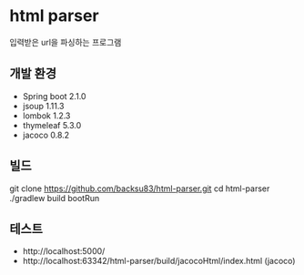 # html parser
입력받은 url을 파싱하는 프로그램 

## 개발 환경
* Spring boot 2.1.0
* jsoup 1.11.3
* lombok 1.2.3
* thymeleaf 5.3.0
* jacoco 0.8.2

## 빌드
git clone https://github.com/backsu83/html-parser.git
cd html-parser
./gradlew build bootRun

## 테스트
* http://localhost:5000/
* http://localhost:63342/html-parser/build/jacocoHtml/index.html (jacoco)

